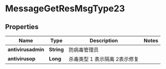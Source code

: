 # MessageGetResMsgType23

## Properties
Name | Type | Description | Notes
------------ | ------------- | ------------- | -------------
**antivirusadmin** | **String** | 防病毒管理员 | 
**antivirusop** | **Long** | 杀毒类型   1 表示隔离  2表示修复 | 
